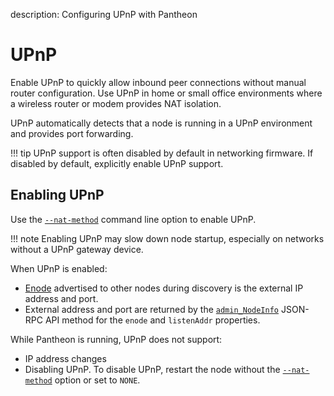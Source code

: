description: Configuring UPnP with Pantheon
<!--- END of page meta data -->

# UPnP

Enable UPnP to quickly allow inbound peer connections without manual router configuration. Use UPnP 
in home or small office environments where a wireless router or modem provides NAT isolation. 

UPnP automatically detects that a node is running in a UPnP environment and provides port forwarding. 

!!! tip 
    UPnP support is often disabled by default in networking firmware. If disabled by default, explicitly
    enable UPnP support. 
    
## Enabling UPnP 

Use the [`--nat-method`](../../Reference/Pantheon-CLI/Pantheon-CLI-Syntax.md#nat-method) command line option to enable UPnP.

!!! note
    Enabling UPnP may slow down node startup, especially on networks without a UPnP gateway device.

When UPnP is enabled: 

* [Enode](../../Concepts/Node-Keys.md#enode-url) advertised to other nodes during discovery is the external IP address and port. 
* External address and port are returned by the [`admin_NodeInfo`](../../Reference/Pantheon-API-Methods.md#admin_nodeinfo)
  JSON-RPC API method for the `enode` and `listenAddr` properties. 
  
While Pantheon is running, UPnP does not support: 

* IP address changes
* Disabling UPnP. To disable UPnP, restart the node without the [`--nat-method`](../../Reference/Pantheon-CLI/Pantheon-CLI-Syntax.md#nat-method)
option or set to `NONE`. 